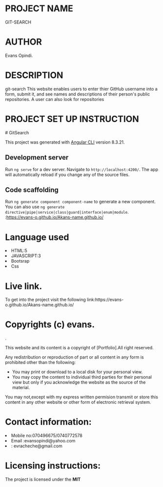 
<h1>PROJECT NAME</h1>
GIT-SEARCH
<h1>AUTHOR</h1>
Evans Opindi.
<h1>DESCRIPTION</h1>
git-search
  This website enables users to enter thier GitHub username into a form, submit it, and see names and descriptions of their person's public repositories. A user can also look for repositories
<h1>PROJECT SET UP INSTRUCTION</h1>
# GitSearch

This project was generated with [Angular CLI](https://github.com/angular/angular-cli) version 8.3.21.

## Development server

Run `ng serve` for a dev server. Navigate to `http://localhost:4200/`. The app will automatically reload if you change any of the source files.

## Code scaffolding

Run `ng generate component component-name` to generate a new component. You can also use `ng generate directive|pipe|service|class|guard|interface|enum|module`.
:https://evans-o.github.io/Akans-name.github.io/
    </p> 
    <h1>Language used</h1>
    <li>HTML:5</li>
    <li>JAVASCRIPT:3</li>
    <li>Bootsrap</li>
    <li>Css</li>
<h1>Live link.</h1>
<p>To get into the project visit the following link:https://evans-o.github.io/Akans-name.github.io/ </p>
<h1>Copyrights (c) evans.</h1>.
<p>This website and its content is a copyright of [Portfolio].All right reserved.</p>
<p>Any redistribution or reproduction of part or all content in any form  is prohibited other than the following:
<ul>
<li>You may print or download to a local disk for your personal view.</li>
<li>You may copy the content to individual third parties for their personal view but only if you acknowledge the website as the source of the material.</li>
</ul>
<p>You may not,except with my express written permision transmit or store this content in any other website or other form of electronic retrieval system.
<h1>Contact information:</h1>
<li>Mobile no:070496675/0740772578</li>
<li>Email :evansopindi@yahoo.com</li>
<li>: evracheche@gmail.com</li>
<h1>Licensing instructions:</h1>
<p>The project is licensed under the <strong>MIT</strong>
